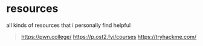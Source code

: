# resources
all kinds of resources that i personally find helpful

> https://pwn.college/
> https://p.ost2.fyi/courses
> https://tryhackme.com/
